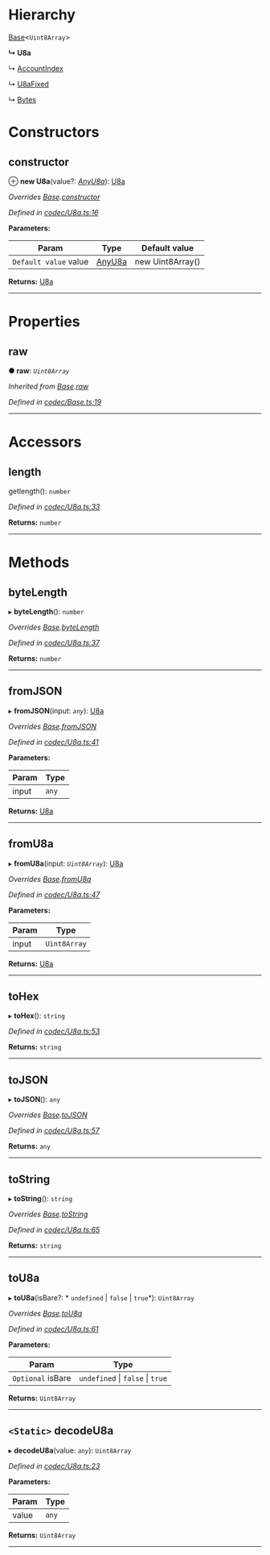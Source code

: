 

# Hierarchy

 [Base](_codec_base_.base.md)<`Uint8Array`>

**↳ U8a**

↳  [AccountIndex](_accountindex_.accountindex.md)

↳  [U8aFixed](_codec_u8afixed_.u8afixed.md)

↳  [Bytes](_bytes_.bytes.md)

# Constructors

<a id="constructor"></a>

##  constructor

⊕ **new U8a**(value?: *[AnyU8a](../modules/_types_d_.md#anyu8a)*): [U8a](_codec_u8a_.u8a.md)

*Overrides [Base](_codec_base_.base.md).[constructor](_codec_base_.base.md#constructor)*

*Defined in [codec/U8a.ts:16](https://github.com/polkadot-js/api/blob/bba764b/packages/types/src/codec/U8a.ts#L16)*

**Parameters:**

| Param | Type | Default value |
| ------ | ------ | ------ |
| `Default value` value | [AnyU8a](../modules/_types_d_.md#anyu8a) |  new Uint8Array() |

**Returns:** [U8a](_codec_u8a_.u8a.md)

___

# Properties

<a id="raw"></a>

##  raw

**● raw**: *`Uint8Array`*

*Inherited from [Base](_codec_base_.base.md).[raw](_codec_base_.base.md#raw)*

*Defined in [codec/Base.ts:19](https://github.com/polkadot-js/api/blob/bba764b/packages/types/src/codec/Base.ts#L19)*

___

# Accessors

<a id="length"></a>

##  length

getlength(): `number`

*Defined in [codec/U8a.ts:33](https://github.com/polkadot-js/api/blob/bba764b/packages/types/src/codec/U8a.ts#L33)*

**Returns:** `number`

___

# Methods

<a id="bytelength"></a>

##  byteLength

▸ **byteLength**(): `number`

*Overrides [Base](_codec_base_.base.md).[byteLength](_codec_base_.base.md#bytelength)*

*Defined in [codec/U8a.ts:37](https://github.com/polkadot-js/api/blob/bba764b/packages/types/src/codec/U8a.ts#L37)*

**Returns:** `number`

___
<a id="fromjson"></a>

##  fromJSON

▸ **fromJSON**(input: *`any`*): [U8a](_codec_u8a_.u8a.md)

*Overrides [Base](_codec_base_.base.md).[fromJSON](_codec_base_.base.md#fromjson)*

*Defined in [codec/U8a.ts:41](https://github.com/polkadot-js/api/blob/bba764b/packages/types/src/codec/U8a.ts#L41)*

**Parameters:**

| Param | Type |
| ------ | ------ |
| input | `any` |

**Returns:** [U8a](_codec_u8a_.u8a.md)

___
<a id="fromu8a"></a>

##  fromU8a

▸ **fromU8a**(input: *`Uint8Array`*): [U8a](_codec_u8a_.u8a.md)

*Overrides [Base](_codec_base_.base.md).[fromU8a](_codec_base_.base.md#fromu8a)*

*Defined in [codec/U8a.ts:47](https://github.com/polkadot-js/api/blob/bba764b/packages/types/src/codec/U8a.ts#L47)*

**Parameters:**

| Param | Type |
| ------ | ------ |
| input | `Uint8Array` |

**Returns:** [U8a](_codec_u8a_.u8a.md)

___
<a id="tohex"></a>

##  toHex

▸ **toHex**(): `string`

*Defined in [codec/U8a.ts:53](https://github.com/polkadot-js/api/blob/bba764b/packages/types/src/codec/U8a.ts#L53)*

**Returns:** `string`

___
<a id="tojson"></a>

##  toJSON

▸ **toJSON**(): `any`

*Overrides [Base](_codec_base_.base.md).[toJSON](_codec_base_.base.md#tojson)*

*Defined in [codec/U8a.ts:57](https://github.com/polkadot-js/api/blob/bba764b/packages/types/src/codec/U8a.ts#L57)*

**Returns:** `any`

___
<a id="tostring"></a>

##  toString

▸ **toString**(): `string`

*Overrides [Base](_codec_base_.base.md).[toString](_codec_base_.base.md#tostring)*

*Defined in [codec/U8a.ts:65](https://github.com/polkadot-js/api/blob/bba764b/packages/types/src/codec/U8a.ts#L65)*

**Returns:** `string`

___
<a id="tou8a"></a>

##  toU8a

▸ **toU8a**(isBare?: * `undefined` &#124; `false` &#124; `true`*): `Uint8Array`

*Overrides [Base](_codec_base_.base.md).[toU8a](_codec_base_.base.md#tou8a)*

*Defined in [codec/U8a.ts:61](https://github.com/polkadot-js/api/blob/bba764b/packages/types/src/codec/U8a.ts#L61)*

**Parameters:**

| Param | Type |
| ------ | ------ |
| `Optional` isBare |  `undefined` &#124; `false` &#124; `true`|

**Returns:** `Uint8Array`

___
<a id="decodeu8a"></a>

## `<Static>` decodeU8a

▸ **decodeU8a**(value: *`any`*): `Uint8Array`

*Defined in [codec/U8a.ts:23](https://github.com/polkadot-js/api/blob/bba764b/packages/types/src/codec/U8a.ts#L23)*

**Parameters:**

| Param | Type |
| ------ | ------ |
| value | `any` |

**Returns:** `Uint8Array`

___

